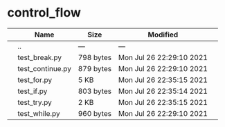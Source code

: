 # control_flow

<table><thead><tr class="header"><th></th><th>Name</th><th>Size</th><th>Modified</th><th></th></tr></thead><tbody><tr class="odd"><td></td><td><span class="goup">..</span></td><td>—</td><td>—</td><td></td></tr><tr class="even"><td></td><td><span class="name">test_break.py</span></td><td>798 bytes</td><td>Mon Jul 26 22:29:10 2021</td><td></td></tr><tr class="odd"><td></td><td><span class="name">test_continue.py</span></td><td>879 bytes</td><td>Mon Jul 26 22:29:10 2021</td><td></td></tr><tr class="even"><td></td><td><span class="name">test_for.py</span></td><td>5 KB</td><td>Mon Jul 26 22:35:15 2021</td><td></td></tr><tr class="odd"><td></td><td><span class="name">test_if.py</span></td><td>803 bytes</td><td>Mon Jul 26 22:35:14 2021</td><td></td></tr><tr class="even"><td></td><td><span class="name">test_try.py</span></td><td>2 KB</td><td>Mon Jul 26 22:35:15 2021</td><td></td></tr><tr class="odd"><td></td><td><span class="name">test_while.py</span></td><td>960 bytes</td><td>Mon Jul 26 22:29:10 2021</td><td></td></tr></tbody></table>
